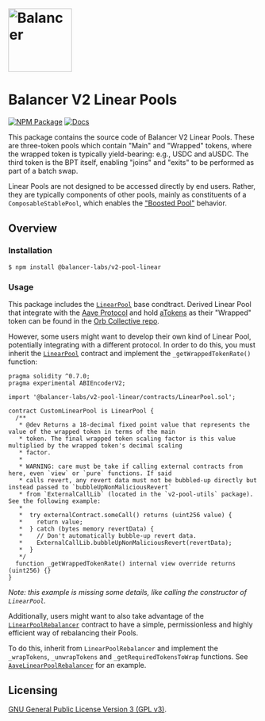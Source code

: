 # <img src="../../logo.svg" alt="Balancer" height="128px">

# Balancer V2 Linear Pools

[![NPM Package](https://img.shields.io/npm/v/@balancer-labs/v2-pool-linear.svg)](https://www.npmjs.org/package/@balancer-labs/v2-pool-linear)
[![Docs](https://img.shields.io/badge/docs-%F0%9F%93%84-blue)](https://docs.balancer.fi/concepts/pools/boosted.html#boosted-pools)

This package contains the source code of Balancer V2 Linear Pools. These are three-token pools which contain "Main" and "Wrapped" tokens, where the wrapped token is typically yield-bearing: e.g., USDC and aUSDC. The third token is the BPT itself, enabling "joins" and "exits" to be performed as part of a batch swap.

Linear Pools are not designed to be accessed directly by end users. Rather, they are typically components of other pools, mainly as constituents of a `ComposableStablePool`, which enables the ["Boosted Pool"](https://docs.balancer.fi/concepts/explore-available-balancer-pools/boosted-pool.html#boosted-pools) behavior.

## Overview

### Installation

```console
$ npm install @balancer-labs/v2-pool-linear
```

### Usage

This package includes the [`LinearPool`](./contracts/LinearPool.sol) base condtract. Derived Linear Pool that integrate with the [Aave Protocol](https://aave.com/) and hold [aTokens](https://docs.aave.com/developers/tokens/atoken) as their "Wrapped" token can be found in the [Orb Collective repo](https://github.com/orbcollective/linear-pools).

However, some users might want to develop their own kind of Linear Pool, potentially integrating with a different protocol. In order to do this, you must inherit the [`LinearPool`](./contracts/LinearPool.sol) contract and implement the `_getWrappedTokenRate()` function:

```solidity
pragma solidity ^0.7.0;
pragma experimental ABIEncoderV2;

import '@balancer-labs/v2-pool-linear/contracts/LinearPool.sol';

contract CustomLinearPool is LinearPool {
  /**
   * @dev Returns a 18-decimal fixed point value that represents the value of the wrapped token in terms of the main
   * token. The final wrapped token scaling factor is this value multiplied by the wrapped token's decimal scaling
   * factor.
   *
   * WARNING: care must be take if calling external contracts from here, even `view` or `pure` functions. If said
   * calls revert, any revert data must not be bubbled-up directly but instead passed to `bubbleUpNonMaliciousRevert`
   * from `ExternalCallLib` (located in the `v2-pool-utils` package). See the following example:
   *
   *  try externalContract.someCall() returns (uint256 value) {
   *    return value;
   *  } catch (bytes memory revertData) {
   *    // Don't automatically bubble-up revert data.
   *    ExternalCallLib.bubbleUpNonMaliciousRevert(revertData);
   *  }
   */
  function _getWrappedTokenRate() internal view override returns (uint256) {}
}

```

_Note: this example is missing some details, like calling the constructor of `LinearPool`._

Additionally, users might want to also take advantage of the [`LinearPoolRebalancer`](./contracts/LinearPoolRebalancer.sol) contract to have a simple, permissionless and highly efficient way of rebalancing their Pools.

To do this, inherit from `LinearPoolRebalancer` and implement the `_wrapTokens`, `_unwrapTokens` and `_getRequiredTokensToWrap` functions. See [`AaveLinearPoolRebalancer`](https://github.com/orbcollective/linear-pools/blob/master/pkg/linear-pools/contracts/aave-v2-linear-pool/AaveLinearPoolRebalancer.sol) for an example.

## Licensing

[GNU General Public License Version 3 (GPL v3)](../../LICENSE).
